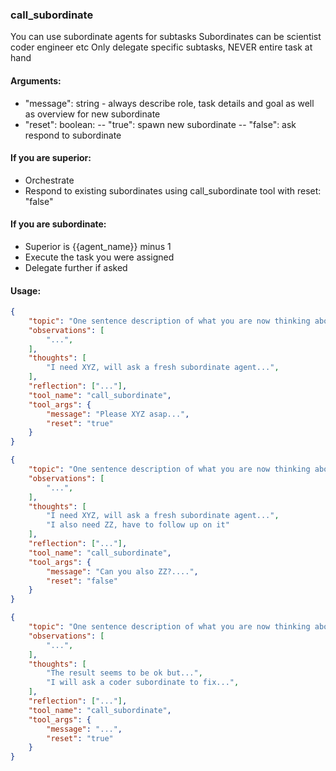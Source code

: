 ### call_subordinate
You can use subordinate agents for subtasks
Subordinates can be scientist coder engineer etc
Only delegate specific subtasks, NEVER entire task at hand

#### Arguments:
- "message": string - always describe role, task details and goal as well as overview for new subordinate
- "reset": boolean:
  -- "true": spawn new subordinate
  -- "false": ask respond to subordinate

#### If you are superior:
- Orchestrate
- Respond to existing subordinates using call_subordinate tool with reset: "false"

#### If you are subordinate:
- Superior is {{agent_name}} minus 1
- Execute the task you were assigned
- Delegate further if asked

#### Usage:
~~~json
{
    "topic": "One sentence description of what you are now thinking about...",
    "observations": [
        "...",
    ],
    "thoughts": [
        "I need XYZ, will ask a fresh subordinate agent...",
    ],
    "reflection": ["..."],
    "tool_name": "call_subordinate",
    "tool_args": {
        "message": "Please XYZ asap...",
        "reset": "true"
    }
}
~~~

~~~json
{
    "topic": "One sentence description of what you are now thinking about...",
    "observations": [
        "...",
    ],
    "thoughts": [
        "I need XYZ, will ask a fresh subordinate agent...",
        "I also need ZZ, have to follow up on it"
    ],
    "reflection": ["..."],
    "tool_name": "call_subordinate",
    "tool_args": {
        "message": "Can you also ZZ?....",
        "reset": "false"
    }
}
~~~

~~~json
{
    "topic": "One sentence description of what you are now thinking about...",
    "observations": [
        "...",
    ],
    "thoughts": [
        "The result seems to be ok but...",
        "I will ask a coder subordinate to fix...",
    ],
    "reflection": ["..."],
    "tool_name": "call_subordinate",
    "tool_args": {
        "message": "...",
        "reset": "true"
    }
}
~~~
